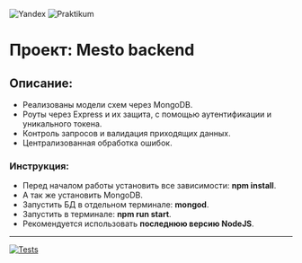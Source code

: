 ![Yandex](https://yastatic.net/q/logoaas/v2/%D0%AF%D0%BD%D0%B4%D0%B5%D0%BA%D1%81.svg?circle=black&color=000&first=white)
![Praktikum](https://yastatic.net/q/logoaas/v2/%D0%9F%D1%80%D0%B0%D0%BA%D1%82%D0%B8%D0%BA%D1%83%D0%BC.svg?color=000)
# Проект: Mesto backend
## Описание:

* Реализованы модели схем через MongoDB.
* Роуты через Express и их защита, с помощью аутентификации и уникального токена.
* Контроль запросов и валидация приходящих данных.
* Централизованная обработка ошибок.


### Инструкция:
- Перед началом работы установить все зависимости: <b>npm install</b>.
- А так же установить MongoDB.
- Запустить БД в отдельном терминале: <b>mongod</b>.
- Запустить в терминале: <b>npm run start</b>.
- Рекомендуется использовать <b>последнюю версию NodeJS</b>.
_______________
[![Tests](../../actions/workflows/tests-14-sprint.yml/badge.svg)](../../actions/workflows/tests-14-sprint.yml)

